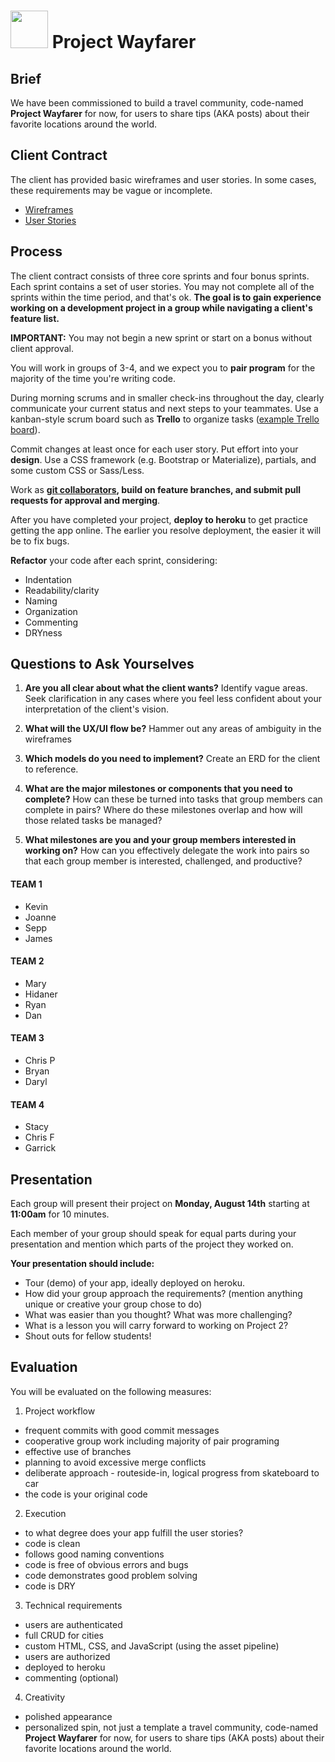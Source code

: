 # <img src="https://cloud.githubusercontent.com/assets/7833470/10899314/63829980-8188-11e5-8cdd-4ded5bcb6e36.png" height="60"> Project Wayfarer

## Brief

We have been commissioned to build a travel community, code-named **Project Wayfarer** for now, for users to share tips (AKA posts) about their favorite locations around the world.

## Client Contract

The client has provided basic wireframes and user stories. In some cases, these requirements may be vague or incomplete.

* [Wireframes](./wireframes.png)
* [User Stories](./user-stories.md)

## Process

The client contract consists of three core sprints and four bonus sprints. Each sprint contains a set of user stories. You may not complete all of the sprints within the time period, and that's ok. **The goal is to gain experience working on a development project in a group while navigating a client's feature list.**

**IMPORTANT:** You may not begin a new sprint or start on a bonus without client approval.

You will work in groups of 3-4, and we expect you to **pair program** for the majority of the time you're writing code.

During morning scrums and in smaller check-ins throughout the day, clearly communicate your current status and next steps to your teammates. Use a kanban-style scrum board such as **Trello** to organize tasks ([example Trello board](https://trello.com/b/JPdt327u/vagabond)).

Commit changes at least once for each user story. Put effort into your **design**. Use a CSS framework (e.g. Bootstrap or Materialize), partials, and some custom CSS or Sass/Less.

Work as **[git collaborators](./git-collaboration-workflow.md), build on feature branches, and submit pull requests for approval and merging**.

After you have completed your project, **deploy to heroku** to get practice getting the app online. The earlier you resolve deployment, the easier it will be to fix bugs.

**Refactor** your code after each sprint, considering:

* Indentation
* Readability/clarity
* Naming
* Organization
* Commenting
* DRYness

## Questions to Ask Yourselves

1. **Are you all clear about what the client wants?** Identify vague areas. Seek clarification in any cases where you feel less confident about your interpretation of the client's vision.

2. **What will the UX/UI flow be?** Hammer out any areas of ambiguity in the wireframes

3. **Which models do you need to implement?** Create an ERD for the client to reference.

4. **What are the major milestones or components that you need to complete?** How can these be turned into tasks that group members can complete in pairs? Where do these milestones overlap and how will those related tasks be managed?

5. **What milestones are you and your group members interested in working on?** How can you effectively delegate the work into pairs so that each group member is interested, challenged, and productive?


#### TEAM 1
- Kevin
- Joanne
- Sepp
- James

#### TEAM 2
- Mary
- Hidaner
- Ryan
- Dan

#### TEAM 3
- Chris P
- Bryan
- Daryl

#### TEAM 4
- Stacy
- Chris F
- Garrick


## Presentation

Each group will present their project on **Monday, August 14th** starting at **11:00am** for 10 minutes.

Each member of your group should speak for equal parts during your presentation and mention which parts of the project they worked on.

**Your presentation should include:**

* Tour (demo) of your app, ideally deployed on heroku.
* How did your group approach the requirements? (mention anything unique or creative your group chose to do)
* What was easier than you thought? What was more challenging?
* What is a lesson you will carry forward to working on Project 2?
* Shout outs for fellow students!

## Evaluation

You will be evaluated on the following measures:

1. Project workflow
  - frequent commits with good commit messages
  - cooperative group work including majority of pair programing
  - effective use of branches
  - planning to avoid excessive merge conflicts
  - deliberate approach - routeside-in, logical progress from skateboard to car
  - the code is your original code
2. Execution
  - to what degree does your app fulfill the user stories?
  - code is clean
  - follows good naming conventions
  - code is free of obvious errors and bugs
  - code demonstrates good problem solving
  - code is DRY
3. Technical requirements
  - users are authenticated
  - full CRUD for cities
  - custom HTML, CSS, and JavaScript (using the asset pipeline)
  - users are authorized
  - deployed to heroku
  - commenting (optional)
4. Creativity
  - polished appearance
  - personalized spin, not just a template
 a travel community, code-named **Project Wayfarer** for now, for users to share tips (AKA posts) about their favorite locations around the world.

